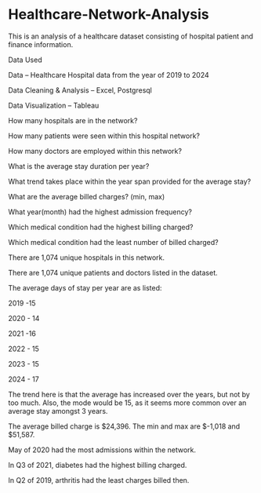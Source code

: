 # Healthcare-Network-Analysis

This is an analysis of a healthcare dataset consisting of hospital patient and finance information.


Data Used

Data – Healthcare Hospital data from the year of 2019 to 2024 

Data Cleaning & Analysis – Excel, Postgresql 

Data Visualization – Tableau 

 

How many hospitals are in the network? 

How many patients were seen within this hospital network? 

How many doctors are employed within this network? 

What is the average stay duration per year? 

What trend takes place within the year span provided for the average stay? 

What are the average billed charges? (min, max) 

What year(month) had the highest admission frequency? 

Which medical condition had the highest billing charged? 

Which medical condition had the least number of billed charged? 

 

There are 1,074 unique hospitals in this network. 

 

There are 1,074 unique patients and doctors listed in the dataset. 

 

The average days of stay per year are as listed: 

2019  -15 

2020  - 14 

2021 -16 

2022 - 15 

2023 - 15 

2024 - 17 

 

The trend here is that the average has increased over the years, but not by too much. Also, the mode would be 15, as it seems more common over an average stay amongst 3 years. 

 

The average billed charge is $24,396.  The min and max are $-1,018 and $51,587.  

 

May of 2020 had the most admissions within the network.  

 

In Q3 of 2021, diabetes had the highest billing charged. 

 

In Q2 of 2019, arthritis had the least charges billed then.  

 

 



 

 
